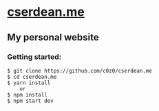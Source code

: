 # [cserdean.me](https://cserdean.me)

## My personal website

### Getting started:

```
$ git clone https://github.com/c0z0/cserdean.me
$ cd cserdean.me
$ yarn install
	or
$ npm install
$ npm start dev
```
